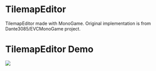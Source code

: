 # TilemapEditor
TilemapEditor made with MonoGame. Original implementation is from Dante3085/EVCMonoGame project.

# TilemapEditor Demo
![](TilemapEditor.gif)
